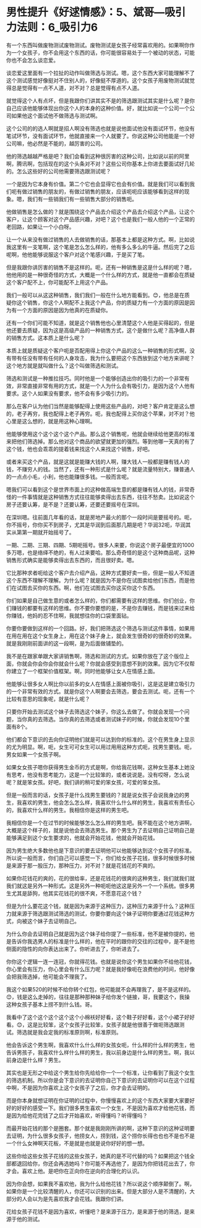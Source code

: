 # 男性提升《好逑情感》：5、斌哥—吸引力法则：6_吸引力6

有一个东西叫做废物测试废物测试。废物测试是女孩子经常喜欢用的。如果啊你作为一个女孩子，你不会用这个东西的话，你可能很容易处于一个被动的状态，可能你也不会怎么谈恋爱。

谈恋爱这里面有一个拉扯的动作叫做筛选与测试。嗯，这个东西大家可能理解不了这个测试感觉好像挺对不住别人的，好像挺不厚道的。这个女孩子用废物测试就觉得总是觉得有一点不人道，对不对？总是觉得有点不人道。

就觉得这个人有点坏，但是我跟你们讲其实不是的筛选跟测试其实是什么呢？是你自己应该他能够体现出你这个人的本身的这种价值。好，就比如说一个公司一个公司如果他这个面试他不做筛选与测试啊。

这个公司的的选人啊就是招人啊没有筛选也就是说他面试他没有面试环节，他没有笔试环节，没有面试环节，他就直接来一个人就要了。你说这种公司他能是一个好公司嘛，他必然是不能的，越厉害的公司。

他的筛选越越严格是吧？我们会看到这种很厉害的这种公司，比如说以前的阿里啊，腾讯啊，包括现在的这个头条对不对？这些公司你基本上你进去要面试好几轮的。怎么这些好的公司他需要筛选跟测试呢？

一个是因为它本身有价值。第二个它也会显得它也会有价值。就是我们可以看到我们呃有做过销售的朋友的，有做过销售的朋友，应该呃呃应该能够看到这样的现象。嗯，我们有一些销我们有一些销售大部分的销售呃。

他做销售是怎么做的？就是围绕这个产品去介绍这个产品去介绍这个产品，让这个客户，让这个顾客对这个产品感兴趣，对吧？这个也是我们一般人他的一个正常的老回路，如果让一个小白呀。

让一个从来没有做过销售的人去做销售的话，那基本上都是这种方式。啊，比如说我这里有一支笔啊，这个笔是怎么怎么样的，他有多么多么的牛逼。然后完了之后呢啊，他他能够说服这个客户对这个笔感兴趣，于是买了笔。

但是我跟你讲厉害的销售不是这样的。呃，还有一种销售是这是什么样的呢？嗯，他他用的是一种很奇怪的方式，大概是一个什么样的方式，就是他一直都会在质疑这个客户配不上，你可能配不上用这个产品。

我们一般可以从这这种销售，我们我们一般在什么地方能看到。😊，他总是在质疑你这个销售，你这个人啊配不上我这个产品，你的质疑力有一个方面的原因是因为有一个方面的原因是因为他真的在质疑你。

还有一个你们可能不知道，就是这个销售他也心里清楚这个人他是买得起的，但是他还要去质疑，因为这是高级产品的一种销售方式，这个是做什么呢？高净值人群的销售方式。这本质上是什么呢？

本质上就是质疑这个客户呃是否配用得上你这个产品的这么一种销售的形式啊，没有带有任没有带有任何的人身攻击，我为什么要把这个东西放到这个地方来讲呢？这个地方就是就叫做什么？这个叫做筛选和测试。

筛选和测试是一种推拉技巧。同时他是一个能够创造出你的吸引力的一个非常有效，非常直接非常有用的方式，就是一个人为什么会有吸引力，是因为这个人他有要求。这个人如果没有要求，他不会有多少吸引力的。

那么在客户认为他们当然是能够配得上使用这些产品的，对吧？客户肯定是这么想的，老子再穷，我也配得上老子再穷。呃，我也配得上买你这个苹果，对不对？他心里是这么想的，就是用这种心理啊。

他能够使用这个这个这个这个产品。那么这个销售呢，他就会继续给他更高的标准来把他们筛选掉。那么他对这个商品的欲望就更加的强烈。等到他哪一天真的有了这个钱，他也会乖乖的提着钱来找这个人来找这个销售，好吧。

或者来买这个产品，就是这就是能赚大钱的人啊，赚大钱人一般都是赚有钱人的钱，不赚穷人的钱。当然了，还有一种形式是什么呢？就是流量特别大，赚普通人的一点点小毛，小利，他也能赚很多钱。一般而言呢。

嗯我们可以看到这个是世界市面上的这种做高端生意的都是赚有钱人的钱，非常奇怪的一件事情就是这种销售方式往往能够卖得出去东西，往往不愁卖。比如说这个房子还要认筹，是不是？还要认筹，还要还要摇号在深圳。

在深圳嗯。往前面几年看的话，就是房地产最火的那个一段时间是要摇号的。呃，你不摇号，你你买不到房子，尤其是华润到后面那几期是吧？华润32呃，华润其实从第第一期就开始摇号了。

一期、二期、三期、四期、5期呃摇号。很多人来要，你说这个房子最便宜的1000多万嗯，也是络绎不绝的，有人过来要哈。那么奇奇怪的是这个这种商品呢，这种销售形式确实是能够卖得出去东西的，而且很好卖。嗯。

它比那种求者呃给这个客户去介绍产品，这种方式要好卖一些，但是一般人不知道这个东西不理解不理解。为什么呢？就是因为不是你在试图卖给他们东西，而是他们在试图去买你的东西。啊，他们在试图去买你这买你这个东西。

你们如果是自己做生意的或者怎么样的，你们都需要有这样的思维。你们创业，你们赚钱的都要有这样的思维。你不要你要想的是，不是你去赚钱，而是钱来过来给你赚钱，他妈的忍不住啊，我就想往你的口袋里面钻。

你要你要做到这样的一个回路。好，我们把筛选这个筛选与测试这件事情，如果用在用在用在这个女生身上，用在这个妹子身上，就会发生很奇妙的很奇妙的效果。就是我刚刚前面讲的这一段啊，是为后面做铺垫的。

我不是在跟家单跟大家讲销售啊，筛选和测试的方式。如果你放在了这个版位上面，你就会你会你会你就会什么呢？你就会感受到意想不到的效果。因为它不仅帮你建立了一个框架价值框架。啊，同时他能够让女人在情感上面。

他能够让很多女人啊比你以前多的女人在情感上面被你吸引，这是这是建立吸引力的一个非常有效的方式。就是你这个人啊要会去筛选，要会去测试。呃，还有一个比较有意思的现象呢，就是什么呢？

只要你开始去测试这个妹子去筛选这个妹子，你这么去做了。你就会发现一个问题，当你真的去筛选。当你真的去筛选或者测试妹子的时候，你就会发现10个里面有8个。

他们都会下意识的去向你证明他们就是可以达到你的标准的。这个在男生身上显示的尤为明显。啊，呃，女生可可女生可以用过用用这种方式呃，找男生要钱。呃，男女如果一个女孩子啊。

如果女女孩子嗯你获得男生金币的方式是啊，你给我花钱啊，这种女生基本上她没有思考，他没有思考能力，这是一个比较笨的，或者说说是。没有哎呀，怎么说呢？就是笨女孩。好吧，我们讲的稍可爱的笨女孩，可爱的笨女孩。

但是一般而言的话，女孩子是什么找男生要钱的？就是说女孩子会说我身边的男生，我喜欢的男生，他会怎么怎么样，我喜欢什么什么样的男生，我喜欢有责任心的，我喜欢什么样的男生。我相信你是这样的男生吧。

我相信你是一个在过节的时候能够怎么怎么样的男生吧。我不能在这个地方讲啊，大概是这个样子的，就是说他会去筛选男生。那个男生为了去证明自己证明自己是能够满足到这个女生要求的，他就会开始花钱，他就会开始花钱。

因为男生绝大多数他也是下意识的要去证明他可以他能够达到这个女孩子的标准。所以说一般而言，你们自己可以感觉一下，你们给女孩子花钱，很多时候很多时候是来源于那一股压力，那种压力，对不对？就是花钱花的不爽的。

如果你花钱花的爽的，花的很给率，还是花钱花的很爽的这种男生，我们就我们就我们就这是另外一种形式。这是另外一种呃呃他这这是另外一个一个系统。很多男生尤其是舔狗，他其实花钱花的很不爽，不愿意花这个钱？

但是为什么要花这个钱，就是因为来源于这种压力，这种压力来源于什么？这种压力就来源于筛选跟测试筛选的测试，你要你要向这个妹子证明你要通过花钱这种方式，向被这个妹子去证明自己。

为什么你会去证明自己就是因为这个妹子给你提了一些标准，他不是被你提的，他是告诉你我选男人的标准是什么样的，他在平时的跟你的交往的过程中，是不是他侧面的隐性的向你表达出来了。你听进去了，你听进去了。

你你这个逻辑一连一连冠，你就得花钱。也就是说你这个男生如果你不给他花钱，你心里会有压力，你心里会有什么压力呢？就是我好像呃在浪费他的时间，他好像会把我筛选掉，他可能会不理我了。

我这个如果520的时候不给你转个红包，他可能就不会再理我了，是不是这样的。😊，钱是这么走掉的，往往是那种那种妹子给你发个链接，哥，我要这个，我操这种女孩子基本上捞不到什么钱。哥。

我看中了这个这个这个这个这个小棉袄好好看，这个鞋子好好看，这个小裙子好好看。😊，这是比较笨，这个女孩子比较笨，女孩子就是他很善于做呃筛选跟测试。筛选就是我会定我的标准原则啊，标准原则。

他会告诉这个男生啊，我喜欢什么什么样的女孩女呃，什么样的什么样的男生，他告诉男孩子，我喜欢什么样什么样的男生，我以前身边是什么样的男生。啊，我以前身边是什么样？男生。

其实也是无形之中给这个男生给你先给给你一个一个标准，让你看到了我这个女生的筛选机制。所以你是会下意识的去证明你自己下意识的去证明你可以在这个过程中啊，不是因为你喜欢上这个女孩子了之后，你才会去证明的。

而是你本身就想证明在你证明的过程中，你慢慢喜欢上的这个东西大家要大家要好好的好好的感受一下。我们很多男生喜欢一个女生，不是因为喜欢才给他花钱，而是因为给他花完钱了之后才开始喜欢，听得懂吗？听得懂吗？

而最开始花钱的那个是圈套。那个就是我刚刚所讲的啊，这种下意识的这种证明要去证明，为什么很多女孩子，他捞女人，捞到钱，这个捞你长得也也也不是也不是一个什么女神啊天花板，不是就是也就是说你好好的想一想。

这些你给这些女孩子花钱的这些女孩子，她真的是不可代替的吗？如果把这个钱全部都退回给你，你还会再选她吗？你可能不再选他了，是因为你把钱花出去了，你才会。喜欢上他。是吧你在正向你在逆向的合理化的认识。

因为你会想，如果我不喜欢他，我为什么给他花钱？所以说这个顺序颠倒了。啊，如果你是一个比较清醒的人，你还可以识别的出来。但是大部分人是不清醒的，大部分的人会以为是先喜欢我才会花钱。我跟你们讲。

花给女孩子花钱不是因为喜欢，听懂吧？是来源于压力，是来源于他的筛选，是来源于他的测试。